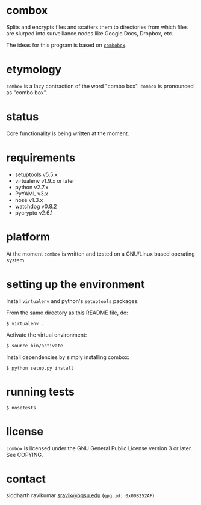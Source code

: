 <!-- -*- mode: markdown; -*- -->

# combox

Splits and encrypts files and scatters them to directories from which
files are slurped into surveillance nodes like Google Docs, Dropbox,
etc.

The ideas for this program is based on [`combobox`][1].

[1]: https://bitbucket.org/bgsucodeloverslab/combobox

# etymology

`combox` is a lazy contraction of the word "combo box". `combox` is
pronounced as "combo box".

# status

Core functionality is being written at the moment.

# requirements

* setuptools v5.5.x
* virtualenv v1.9.x or later
* python v2.7.x
* PyYAML v3.x
* nose v1.3.x
* watchdog v0.8.2
* pycrypto v2.6.1

# platform

At the moment `combox` is written and tested on a GNU/Linux based
operating system.

# setting up the environment

Install `virtualenv` and python's `setuptools` packages.

From the same directory as this README file, do:

    $ virtualenv .

Activate the virtual environment:

    $ source bin/activate

Install dependencies by simply installing combox:

    $ python setup.py install

# running tests

    $ nosetests

# license

`combox` is licensed under the GNU General Public License version 3 or
later. See COPYING.

# contact

siddharth ravikumar <sravik@bgsu.edu> (`gpg id: 0x00B252AF`)

